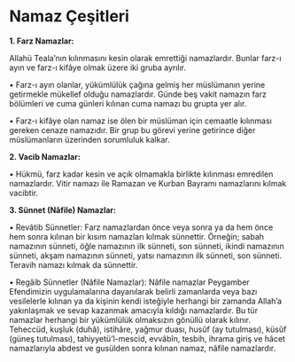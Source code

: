 # **Namaz Çeşitleri**

**1. Farz Namazlar:**

Allahü Teala’nın kılınmasını kesin olarak emrettiği namazlardır. Bunlar farz-ı ayın ve farz-ı kifâye olmak üzere iki gruba ayrılır.

• Farz-ı ayın olanlar, yükümlülük çağına gelmiş her müslümanın yerine getirmekle mükellef olduğu namazlardır. Günde beş vakit namazın farz bölümleri ve cuma günleri kılınan cuma namazı bu grupta yer alır.

• Farz-ı kifâye olan namaz ise ölen bir müslüman için cemaatle kılınması gereken cenaze namazıdır. Bir grup bu görevi yerine getirince diğer müslümanların üzerinden sorumluluk kalkar.

**2. Vacib Namazlar:**

• Hükmü, farz kadar kesin ve açık olmamakla birlikte kılınması emredilen namazlardır. Vitir namazı ile Ramazan ve Kurban Bayramı namazlarını kılmak vacibtir.

**3. Sünnet (Nâfile) Namazlar:**

• Revâtib Sünnetler: Farz namazlardan önce veya sonra ya da hem önce hem sonra kılınan bir kısım namazları kılmak sünnettir. Örneğin; sabah namazının sünneti, öğle namazının ilk sünneti, son sünneti, ikindi namazının sünneti, akşam namazının sünneti, yatsı namazının ilk sünneti, son sünneti. Teravih namazı kılmak da sünnettir.

• Regâib Sünnetler (Nâfile Namazlar): Nâfile namazlar Peygamber Efendimizin uygulamalarına dayanılarak belirli zamanlarda veya bazı vesilelerle kılınan ya da kişinin kendi isteğiyle herhangi bir zamanda Allah’a yakınlaşmak ve sevap kazanmak amacıyla kıldığı namazlardır. Bu tür namazlar herhangi bir yükümlülük olmaksızın gönüllü olarak kılınır. Teheccüd, kuşluk (duhâ), istihâre, yağmur duası, husûf (ay tutulması), küsûf (güneş tutulması), tahiyyetü’l-mescid, evvâbîn, tesbih, ihrama giriş ve hâcet namazlarıyla abdest ve gusülden sonra kılınan namaz, nâfile namazlardır.
